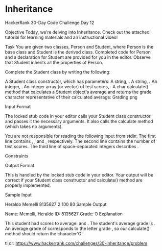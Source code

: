 # Inheritance
HackerRank 30-Day Code Challenge Day 12

Objective 
Today, we're delving into Inheritance. Check out the attached tutorial for learning materials and an instructional video!

Task 
You are given two classes, Person and Student, where Person is the base class and Student is the derived class. Completed code for Person and a declaration for Student are provided for you in the editor. Observe that Student inherits all the properties of Person.

Complete the Student class by writing the following:

A Student class constructor, which has  parameters:
A string, .
A string, .
An integer, .
An integer array (or vector) of test scores, .
A char calculate() method that calculates a Student object's average and returns the grade character representative of their calculated average:
Grading.png

Input Format

The locked stub code in your editor calls your Student class constructor and passes it the necessary arguments. It also calls the calculate method (which takes no arguments).

You are not responsible for reading the following input from stdin: 
The first line contains , , and , respectively. The second line contains the number of test scores. The third line of space-separated integers describes .

Constraints

Output Format

This is handled by the locked stub code in your editor. Your output will be correct if your Student class constructor and calculate() method are properly implemented.

Sample Input

Heraldo Memelli 8135627
2
100 80
Sample Output

 Name: Memelli, Heraldo
 ID: 8135627
 Grade: O
Explanation

This student had  scores to average:  and . The student's average grade is . An average grade of corresponds to the letter grade , so our calculate() method should return the character'O'.

tl;dr: https://www.hackerrank.com/challenges/30-inheritance/problem
